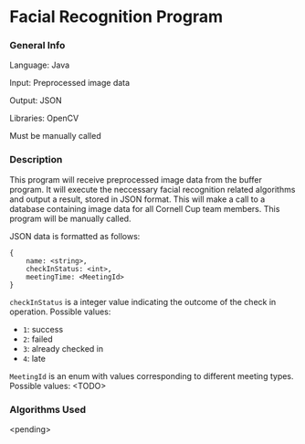 # Facial Recognition Program

### General Info
Language: Java

Input: Preprocessed image data

Output: JSON

Libraries: OpenCV

Must be manually called

### Description
This program will receive preprocessed image data from the buffer program. It will execute the neccessary facial recognition related algorithms and output a result, stored in JSON format. This will make a call to a database containing image data for all Cornell Cup team members. This program will be manually called.

JSON data is formatted as follows:
```
{
	name: <string>,
	checkInStatus: <int>,
	meetingTime: <MeetingId>
}
```
`checkInStatus` is a integer value indicating the outcome of the check in operation. Possible values:
* `1`: success
* `2`: failed
* `3`: already checked in
* `4`: late

`MeetingId` is an enum with values corresponding to different meeting types. Possible values:
\<TODO\>


### Algorithms Used
\<pending\>

